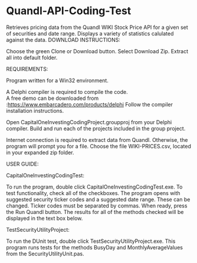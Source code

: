 # Quandl-API-Coding-Test
Retrieves pricing data from the Quandl WIKI Stock Price API for a given set of securities and date range.  Displays a variety of statistics calulated against the data.
DOWNLOAD INSTRUCTIONS:

Choose the green Clone or Download button.
Select Download Zip.  Extract all into default folder.

REQUIREMENTS:

Program written for a Win32 environment.

A Delphi compiler is required to compile the code.  
A free demo can be downloaded from :https://www.embarcadero.com/products/delphi
Follow the compiler installation instructions.

Open CapitalOneInvestingCodingProject.groupproj from your Delphi compiler.
Build and run each of the projects included in the group project.

Internet connection is required to extract data from Quandl.  Otherwise, the program will prompt you for a file.  Choose the file WIKI-PRICES.csv, located in your expanded zip folder.

USER GUIDE:

CapitalOneInvestingCodingTest:

To run the program, double click CapitalOneInvestingCodingTest.exe.
To test functionality, check all of the checkboxes.  The program opens with suggested security ticker codes and a suggested date range.  These can be changed.  Ticker codes must be separated by commas.  When ready, press the Run Quandl button.  The results for all of the methods checked will be displayed in the text box below.

TestSecurityUtilityProject:

To run the DUnit test, double click TestSecurityUtilityProject.exe.
This program runs tests for the methods BusyDay and MonthlyAverageValues from the SecurityUtilityUnit.pas.
